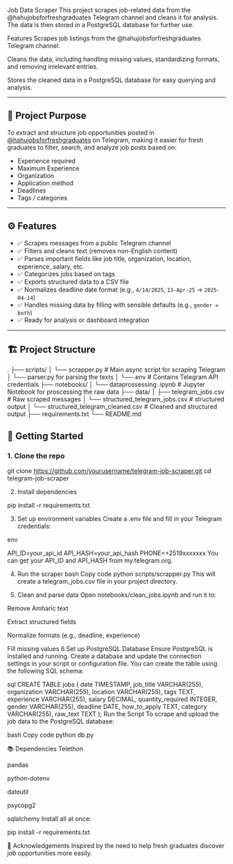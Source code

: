 Job Data Scraper
This project scrapes job-related data from the @hahujobsforfreshgraduates Telegram channel and cleans it for analysis. The data is then stored in a PostgreSQL database for further use.

Features
Scrapes job listings from the @hahujobsforfreshgraduates Telegram channel.

Cleans the data, including handling missing values, standardizing formats, and removing irrelevant entries.

Stores the cleaned data in a PostgreSQL database for easy querying and analysis.

---

## 📌 Project Purpose

To extract and structure job opportunities posted in [@hahujobsforfreshgraduates](https://t.me/hahujobsforfreshgraduates) on Telegram, making it easier for fresh graduates to filter, search, and analyze job posts based on:

- Experience required
- Maximum Experience 
- Organization
- Application method
- Deadlines
- Tags / categories

---

## ⚙️ Features

- ✅ Scrapes messages from a public Telegram channel
- ✅ Filters and cleans text (removes non-English content)
- ✅ Parses important fields like job title, organization, location, experience, salary, etc.
- ✅ Categorizes jobs based on tags
- ✅ Exports structured data to a CSV file
- ✅ Normalizes deadline date format (e.g., `4/14/2025`, `13-Apr-25` → `2025-04-14`)
- ✅ Handles missing data by filling with sensible defaults (e.g., `gender = both`)
- ✅ Ready for analysis or dashboard integration

---

## 🏗️ Project Structure
. ├── scripts/ │ └── scrapper.py # Main async script for scraping Telegram   │ └── parser.py  for parsing  the texts   │ └──.env # Contains Telegram API credentials 
  ├── notebooks/ │ └── dataprossessing .ipynb # Jupyter Notebook for proscessing the raw data 
  ├── data/ │ ├── telegram_jobs.csv # Raw scraped messages    │ └──  structured_telegram_jobs.csv # structured output │ └── structured_telegram_cleaned.csv # Cleaned and structured output 
  ├── requirements.txt └── README.md

  ## 🚀 Getting Started

### 1. Clone the repo

git clone https://github.com/yourusername/telegram-job-scraper.git
cd telegram-job-scraper

2. Install dependencies


pip install -r requirements.txt

3. Set up environment variables
Create a .env file and fill in your Telegram credentials:

env

API_ID=your_api_id
API_HASH=your_api_hash
PHONE=+2519xxxxxxx
You can get your API_ID and API_HASH from my.telegram.org.

4. Run the scraper
bash
Copy code
python scripts/scrapper.py
This will create a telegram_jobs.csv file in your project directory.

5. Clean and parse data
Open notebooks/clean_jobs.ipynb and run it to:

Remove Amharic text

Extract structured fields

Normalize formats (e.g., deadline, experience)

Fill missing values
6.Set up PostgreSQL Database
Ensure PostgreSQL is installed and running. Create a database and update the connection settings in your script or configuration file. You can create the table using the following SQL schema:

sql
CREATE TABLE jobs (
    date TIMESTAMP,
    job_title VARCHAR(255),
    organization VARCHAR(255),
    location VARCHAR(255),
    tags TEXT,
    experience VARCHAR(255),
    salary DECIMAL,
    quantity_required INTEGER,
    gender VARCHAR(255),
    deadline DATE,
    how_to_apply TEXT,
    category VARCHAR(255),
    raw_text TEXT
);
 Run the Script
To scrape and upload the job data to the PostgreSQL database:

bash
Copy code
python db.py


📚 Dependencies
Telethon

pandas

python-dotenv

dateutil

psycopg2

sqlalchemy
Install all at once:

pip install -r requirements.txt

🙌 Acknowledgements
Inspired by the need to help fresh graduates discover job opportunities more easily.




            
